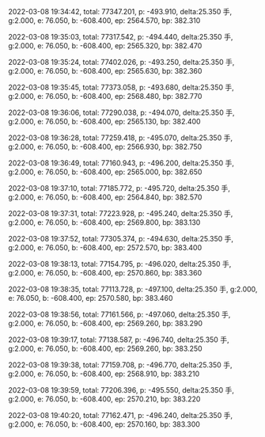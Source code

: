 2022-03-08 19:34:42, total: 77347.201, p: -493.910, delta:25.350 手, g:2.000, e: 76.050, b: -608.400, ep: 2564.570, bp: 382.310

2022-03-08 19:35:03, total: 77317.542, p: -494.440, delta:25.350 手, g:2.000, e: 76.050, b: -608.400, ep: 2565.320, bp: 382.470

2022-03-08 19:35:24, total: 77402.026, p: -493.250, delta:25.350 手, g:2.000, e: 76.050, b: -608.400, ep: 2565.630, bp: 382.360

2022-03-08 19:35:45, total: 77373.058, p: -493.680, delta:25.350 手, g:2.000, e: 76.050, b: -608.400, ep: 2568.480, bp: 382.770

2022-03-08 19:36:06, total: 77290.038, p: -494.070, delta:25.350 手, g:2.000, e: 76.050, b: -608.400, ep: 2565.130, bp: 382.400

2022-03-08 19:36:28, total: 77259.418, p: -495.070, delta:25.350 手, g:2.000, e: 76.050, b: -608.400, ep: 2566.930, bp: 382.750

2022-03-08 19:36:49, total: 77160.943, p: -496.200, delta:25.350 手, g:2.000, e: 76.050, b: -608.400, ep: 2565.000, bp: 382.650

2022-03-08 19:37:10, total: 77185.772, p: -495.720, delta:25.350 手, g:2.000, e: 76.050, b: -608.400, ep: 2564.840, bp: 382.570

2022-03-08 19:37:31, total: 77223.928, p: -495.240, delta:25.350 手, g:2.000, e: 76.050, b: -608.400, ep: 2569.800, bp: 383.130

2022-03-08 19:37:52, total: 77305.374, p: -494.630, delta:25.350 手, g:2.000, e: 76.050, b: -608.400, ep: 2572.570, bp: 383.400

2022-03-08 19:38:13, total: 77154.795, p: -496.020, delta:25.350 手, g:2.000, e: 76.050, b: -608.400, ep: 2570.860, bp: 383.360

2022-03-08 19:38:35, total: 77113.728, p: -497.100, delta:25.350 手, g:2.000, e: 76.050, b: -608.400, ep: 2570.580, bp: 383.460

2022-03-08 19:38:56, total: 77161.566, p: -497.060, delta:25.350 手, g:2.000, e: 76.050, b: -608.400, ep: 2569.260, bp: 383.290

2022-03-08 19:39:17, total: 77138.587, p: -496.740, delta:25.350 手, g:2.000, e: 76.050, b: -608.400, ep: 2569.260, bp: 383.250

2022-03-08 19:39:38, total: 77159.708, p: -496.770, delta:25.350 手, g:2.000, e: 76.050, b: -608.400, ep: 2568.910, bp: 383.210

2022-03-08 19:39:59, total: 77206.396, p: -495.550, delta:25.350 手, g:2.000, e: 76.050, b: -608.400, ep: 2570.210, bp: 383.220

2022-03-08 19:40:20, total: 77162.471, p: -496.240, delta:25.350 手, g:2.000, e: 76.050, b: -608.400, ep: 2570.160, bp: 383.300